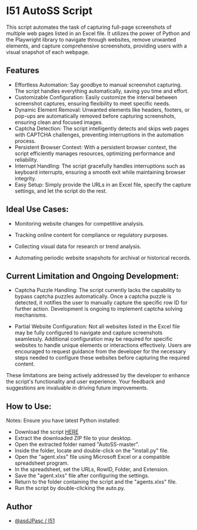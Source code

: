 
# I51 AutoSS Script

This script automates the task of capturing full-page screenshots of multiple web pages listed in an Excel file. It utilizes the power of Python and the Playwright library to navigate through websites, remove unwanted elements, and capture comprehensive screenshots, providing users with a visual snapshot of each webpage.


## Features

- Effortless Automation: Say goodbye to manual screenshot capturing. The script handles everything automatically, saving you time and effort.
- Customizable Configuration: Easily customize the interval between screenshot captures, ensuring flexibility to meet specific needs.
- Dynamic Element Removal: Unwanted elements like headers, footers, or pop-ups are automatically removed before capturing screenshots, ensuring clean and focused images.
- Captcha Detection: The script intelligently detects and skips web pages with CAPTCHA challenges, preventing interruptions in the automation process.
- Persistent Browser Context: With a persistent browser context, the script efficiently manages resources, optimizing performance and reliability.
- Interrupt Handling: The script gracefully handles interruptions such as keyboard interrupts, ensuring a smooth exit while maintaining browser integrity.
- Easy Setup: Simply provide the URLs in an Excel file, specify the capture settings, and let the script do the rest.


## Ideal Use Cases:
- Monitoring website changes for competitive analysis.

- Tracking online content for compliance or regulatory purposes.

- Collecting visual data for research or trend analysis.

- Automating periodic website snapshots for archival or historical records.
## Current Limitation and Ongoing Development:
- Captcha Puzzle Handling: The script currently lacks the capability to bypass captcha puzzles automatically. Once a captcha puzzle is detected, it notifies the user to manually capture the specific row ID for further action. Development is ongoing to implement captcha solving mechanisms.

- Partial Website Configuration: Not all websites listed in the Excel file may be fully configured to navigate and capture screenshots seamlessly. Additional configuration may be required for specific websites to handle unique elements or interactions effectively. Users are encouraged to request guidance from the developer for the necessary steps needed to configure these websites before capturing the required content.

These limitations are being actively addressed by the developer to enhance the script's functionality and user experience. Your feedback and suggestions are invaluable in driving future improvements.
## How to Use:
Notes: Ensure you have latest Python installed:

- Download the script [HERE](https://github.com/asdJPasc/AutoSS/archive/refs/heads/master.zip)
- Extract the downloaded ZIP file to your desktop.
- Open the extracted folder named "AutoSS-master".
- Inside the folder, locate and double-click on the "install.py" file.
- Open the "agent.xlxs" file using Microsoft Excel or a compatible spreadsheet program.
- In the spreadsheet, set the URLs, RowID, Folder, and Extension.
- Save the "agent.xlxs" file after configuring the settings.
- Return to the folder containing the script and the "agents.xlxs" file.
- Run the script by double-clicking the auto.py.
## Author

- [@asdJPasc / I51](https://github.com/asdJPasc)

